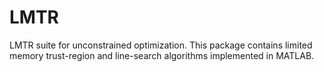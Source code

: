 # LMTR
 LMTR suite for unconstrained optimization. This package contains limited memory trust-region and line-search algorithms implemented in MATLAB.
